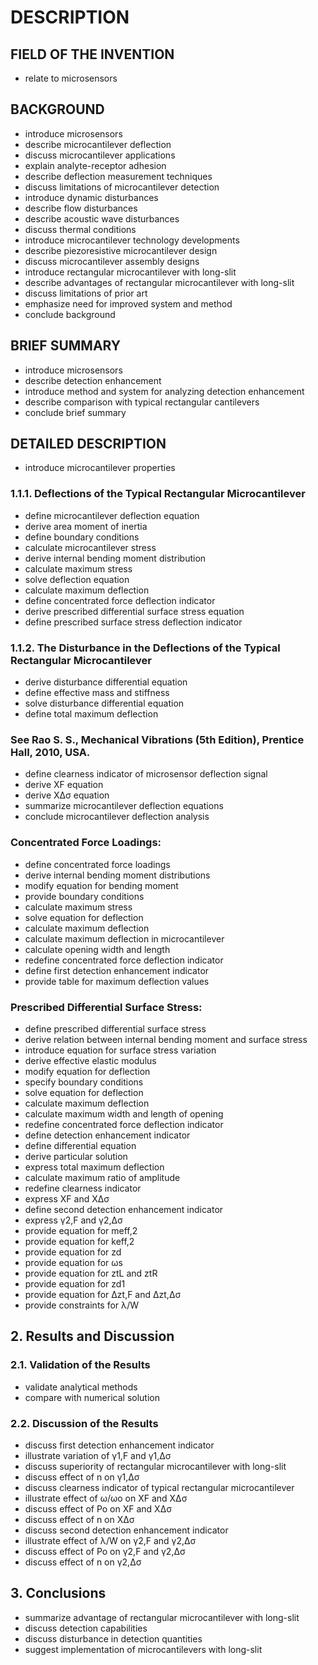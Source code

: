 # DESCRIPTION

## FIELD OF THE INVENTION

- relate to microsensors

## BACKGROUND

- introduce microsensors
- describe microcantilever deflection
- discuss microcantilever applications
- explain analyte-receptor adhesion
- describe deflection measurement techniques
- discuss limitations of microcantilever detection
- introduce dynamic disturbances
- describe flow disturbances
- describe acoustic wave disturbances
- discuss thermal conditions
- introduce microcantilever technology developments
- describe piezoresistive microcantilever design
- discuss microcantilever assembly designs
- introduce rectangular microcantilever with long-slit
- describe advantages of rectangular microcantilever with long-slit
- discuss limitations of prior art
- emphasize need for improved system and method
- conclude background

## BRIEF SUMMARY

- introduce microsensors
- describe detection enhancement
- introduce method and system for analyzing detection enhancement
- describe comparison with typical rectangular cantilevers
- conclude brief summary

## DETAILED DESCRIPTION

- introduce microcantilever properties

### 1.1.1. Deflections of the Typical Rectangular Microcantilever

- define microcantilever deflection equation
- derive area moment of inertia
- define boundary conditions
- calculate microcantilever stress
- derive internal bending moment distribution
- calculate maximum stress
- solve deflection equation
- calculate maximum deflection
- define concentrated force deflection indicator
- derive prescribed differential surface stress equation
- define prescribed surface stress deflection indicator

### 1.1.2. The Disturbance in the Deflections of the Typical Rectangular Microcantilever

- derive disturbance differential equation
- define effective mass and stiffness
- solve disturbance differential equation
- define total maximum deflection

### See Rao S. S., Mechanical Vibrations (5th Edition), Prentice Hall, 2010, USA.

- define clearness indicator of microsensor deflection signal
- derive XF equation
- derive XΔσ equation
- summarize microcantilever deflection equations
- conclude microcantilever deflection analysis

### Concentrated Force Loadings:

- define concentrated force loadings
- derive internal bending moment distributions
- modify equation for bending moment
- provide boundary conditions
- calculate maximum stress
- solve equation for deflection
- calculate maximum deflection
- calculate maximum deflection in microcantilever
- calculate opening width and length
- redefine concentrated force deflection indicator
- define first detection enhancement indicator
- provide table for maximum deflection values

### Prescribed Differential Surface Stress:

- define prescribed differential surface stress
- derive relation between internal bending moment and surface stress
- introduce equation for surface stress variation
- derive effective elastic modulus
- modify equation for deflection
- specify boundary conditions
- solve equation for deflection
- calculate maximum deflection
- calculate maximum width and length of opening
- redefine concentrated force deflection indicator
- define detection enhancement indicator
- define differential equation
- derive particular solution
- express total maximum deflection
- calculate maximum ratio of amplitude
- redefine clearness indicator
- express XF and XΔσ
- define second detection enhancement indicator
- express γ2,F and γ2,Δσ
- provide equation for meff,2
- provide equation for keff,2
- provide equation for zd
- provide equation for ωs
- provide equation for ztL and ztR
- provide equation for zd1
- provide equation for Δzt,F and Δzt,Δσ
- provide constraints for λ/W

## 2. Results and Discussion

### 2.1. Validation of the Results

- validate analytical methods
- compare with numerical solution

### 2.2. Discussion of the Results

- discuss first detection enhancement indicator
- illustrate variation of γ1,F and γ1,Δσ
- discuss superiority of rectangular microcantilever with long-slit
- discuss effect of n on γ1,Δσ
- discuss clearness indicator of typical rectangular microcantilever
- illustrate effect of ω/ωo on XF and XΔσ
- discuss effect of Po on XF and XΔσ
- discuss effect of n on XΔσ
- discuss second detection enhancement indicator
- illustrate effect of λ/W on γ2,F and γ2,Δσ
- discuss effect of Po on γ2,F and γ2,Δσ
- discuss effect of n on γ2,Δσ

## 3. Conclusions

- summarize advantage of rectangular microcantilever with long-slit
- discuss detection capabilities
- discuss disturbance in detection quantities
- suggest implementation of microcantilevers with long-slit

